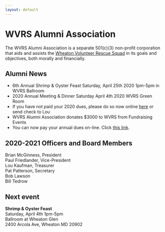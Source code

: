 ```yaml
---
layout: default
---
```


<h1 class="sr-only">WVRS Alumni Association</h1>
<p>The WVRS Alumni Association is a separate 501(c)(3) non-profit corporation that aids and assists the <a href="https://wvrs.org" target="_blank">Wheaton Volunteer Rescue Squad</a> in its goals and objectives, both morally and financially.</p>

<h2 class="h4">Alumni News</h2>
<ul>
<li>6th Annual Shrimp & Oyster Feast Saturday, April 25th 2020 1pm-5pm in WVRS Ballroom</li>
<li>2020 Annual Meeting & Dinner Saturday April 4th 2020 WVRS Green Room</li>
<li>If you have not paid your 2020 dues, please do so now online <a href="{{ '/member-dues/' | relative_url }}">here</a> or send check to Lou</li>
<li>WVRS Alumni Association donates $3000 to WVRS from Fundraising Events</li>
<li>You can now pay your annual dues on-line.  Click <a href="{{ '/member-dues/' | relative_url }}">this link</a>.</li>
</ul>

<h2 class="h4">2020-2021 Officers and Board Members</h2>
Brian McGinness, President
<br />Paul Friedlander, Vice-President
<br />Lou Kaufman, Treasurer
<br />Pat Patterson, Secretary
<br />Bob Lawson
<br />Bill Tedrow

<h2 class="h4">Next event</h2>
<strong>Shrimp & Oyster Feast</strong>
<br />Saturday, April 4th 1pm-5pm
<br />Ballroom at Wheaton Glen
<br />2400 Arcola Ave, Wheaton MD 20902
<!---<br /><a href="{{ '/events/2020-shrimp-and-oyster' | relative_url }}">Tickets</a>--->
